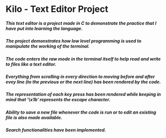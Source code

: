 # Kilo - Text Editor Project
##### This text editor is a project made in C to demonstrate the practice that I have put into learning the language.
##### The project demonstrates how low level programming is used to manipulate the working of the terminal.
##### The code enters the raw mode in the terminal itself to help read and write to files like a text editor.
##### Everything from scrolling in every direction to moving before and after evey line (to the previous or the next line) has been rendered by the code.
##### The representation of each key press has been rendered while keeping in mind that '\x1b' represents the escape character.
##### Ability to save a new file whenever the code is run or to edit an existing file is also made available.
##### Search functionalities have been implemented.
